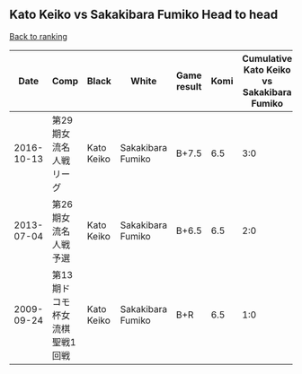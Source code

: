 ## Kato Keiko vs Sakakibara Fumiko Head to head

[Back to ranking](../../index.md)




| **Date** | **Comp** | **Black** | **White** | **Game result** | **Komi** | **Cumulative Kato Keiko vs Sakakibara Fumiko** | **Kato Keiko streak** | **Sakakibara Fumiko streak** | 
| --- | --- | --- | --- | --- | --- | --- | --- | --- |
| 2016-10-13 | 第29期女流名人戦リーグ | Kato Keiko | Sakakibara Fumiko | B+7.5 | 6.5 | 3:0 | 3 | 0 | 
| 2013-07-04 | 第26期女流名人戦予選 | Kato Keiko | Sakakibara Fumiko | B+6.5 | 6.5 | 2:0 | 2 | 0 | 
| 2009-09-24 | 第13期ドコモ杯女流棋聖戦1回戦 | Kato Keiko | Sakakibara Fumiko | B+R | 6.5 | 1:0 | 1 | 0 |




